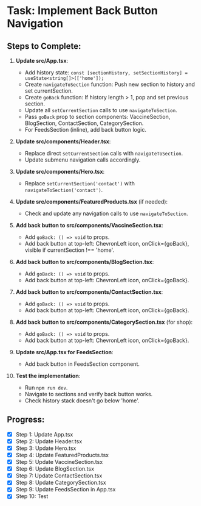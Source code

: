 
# Task: Implement Back Button Navigation

## Steps to Complete:

1. **Update src/App.tsx**:
   - Add history state: `const [sectionHistory, setSectionHistory] = useState<string[]>(['home']);`
   - Create `navigateToSection` function: Push new section to history and set currentSection.
   - Create `goBack` function: If history length > 1, pop and set previous section.
   - Update all `setCurrentSection` calls to use `navigateToSection`.
   - Pass `goBack` prop to section components: VaccineSection, BlogSection, ContactSection, CategorySection.
   - For FeedsSection (inline), add back button logic.

2. **Update src/components/Header.tsx**:
   - Replace direct `setCurrentSection` calls with `navigateToSection`.
   - Update submenu navigation calls accordingly.

3. **Update src/components/Hero.tsx**:
   - Replace `setCurrentSection('contact')` with `navigateToSection('contact')`.

4. **Update src/components/FeaturedProducts.tsx** (if needed):
   - Check and update any navigation calls to use `navigateToSection`.

5. **Add back button to src/components/VaccineSection.tsx**:
   - Add `goBack: () => void` to props.
   - Add back button at top-left: ChevronLeft icon, onClick={goBack}, visible if currentSection !== 'home'.

6. **Add back button to src/components/BlogSection.tsx**:
   - Add `goBack: () => void` to props.
   - Add back button at top-left: ChevronLeft icon, onClick={goBack}.

7. **Add back button to src/components/ContactSection.tsx**:
   - Add `goBack: () => void` to props.
   - Add back button at top-left: ChevronLeft icon, onClick={goBack}.

8. **Add back button to src/components/CategorySection.tsx** (for shop):
   - Add `goBack: () => void` to props.
   - Add back button at top-left: ChevronLeft icon, onClick={goBack}.

9. **Update src/App.tsx for FeedsSection**:
   - Add back button in FeedsSection component.

10. **Test the implementation**:
    - Run `npm run dev`.
    - Navigate to sections and verify back button works.
    - Check history stack doesn't go below 'home'.

## Progress:
- [x] Step 1: Update App.tsx
- [x] Step 2: Update Header.tsx
- [x] Step 3: Update Hero.tsx
- [x] Step 4: Update FeaturedProducts.tsx
- [x] Step 5: Update VaccineSection.tsx
- [x] Step 6: Update BlogSection.tsx
- [x] Step 7: Update ContactSection.tsx
- [x] Step 8: Update CategorySection.tsx
- [x] Step 9: Update FeedsSection in App.tsx
- [x] Step 10: Test
